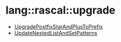 # lang::rascal::upgrade


   * [UpgradePostfixStarAndPlusToPrefix](Library/lang/rascal/upgrade/UpgradePostfixStarAndPlusToPrefix.md)
   * [UpdateNestedListAndSetPatterns](Library/lang/rascal/upgrade/UpdateNestedListAndSetPatterns.md)